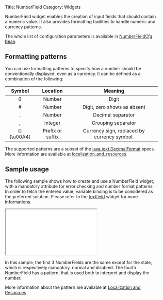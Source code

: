 Title: NumberField
Category: Widgets


NumberField widget enables the creation of input fields that should contain a numeric value. It also provides formatting facilities to handle numeric and currency patterns.

<script src='%SNIPPETS_SERVER_URL%/snippets/github.com/ariatemplates/documentation-code/snippets/widgets/numberfield/Snippet.tpl?tag=wgtNumberField&lang=at&outdent=true'></script>

The whole list of configuration parameters is available in [NumberFieldCfg bean](http://ariatemplates.com/api/#aria.widgets.CfgBeans:NumberFieldCfg).

## Formatting patterns

You can use formatting patterns to specify how a number should be conventionally displayed, even as a currency. It can be defined as a combination of the following:

<table style="width:100%; text-align:center;">
  <thead>
    <tr>
      <th style="border-bottom: 1px solid black">Symbol</th>
      <th style="border-bottom: 1px solid black">Location</th>
      <th style="border-bottom: 1px solid black">Meaning</th>
    </tr>
  </thead>
  <tbody>
    <tr>
      <td>0</td>
      <td>Number</td>
      <td>Digit</td>
    </tr>
    <tr>
      <td>#</td>
      <td>Number</td>
      <td>Digit, zero shows as absent</td>
    </tr>
    <tr>
      <td>.</td>
      <td>Number</td>
      <td>Decimal separator</td>
    </tr>
    <tr>
      <td>,</td>
      <td>Integer</td>
      <td>Grouping separator</td>
    </tr>
    <tr>
      <td>¤ (\u00A4)</td>
      <td>Prefix or suffix</td>
      <td>Currency sign, replaced by currency symbol.</td>
    </tr>
  </tbody>
</table>

The supported patterns are a subset of the [java.text.DecimalFormat](http://download.oracle.com/javase/1.4.2/docs/api/java/text/DecimalFormat.html) specs.
More information are available at [localization_and_resources](localization_and_resources).

## Sample usage

The following sample shows how to create and use a NumberField widget, with a mandatory attribute for error checking and number format patterns.
In order to fetch the entered value, variable binding is to be considered as the preferred solution. Please refer to the [textfield](textfield) widget for more informations.

<iframe class='samples' src='%SNIPPETS_SERVER_URL%/samples/github.com/ariatemplates/documentation-code/samples/widgets/numberfield/' ></iframe>

In this sample, the first 3 NumberFields are the same except for the state, which is respectively mandatory, normal and disabled.
The fourth NumberField has a pattern, that is used both to interpret and display the number.

More information about the pattern are available at [Localization and Resources](localization_and_resources).